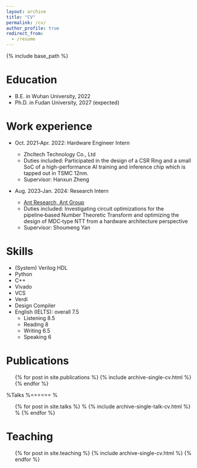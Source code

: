 ```yaml
---
layout: archive
title: "CV"
permalink: /cv/
author_profile: true
redirect_from:
  - /resume
---
```


{% include base_path %}

Education
======
* B.E. in Wuhan University, 2022
* Ph.D. in Fudan University, 2027 (expected)

Work experience
======
* Oct. 2021‑Apr. 2022: Hardware Engineer Intern
  * Zhcltech Technology Co., Ltd 
  * Duties included: Participated in the design of a CSR Ring and a small SoC of a high-performance AI training and inference chip which is tapped out in TSMC 12nm.
  * Supervisor: Hanxun Zheng

* Aug. 2023‑Jan. 2024: Research Intern
  * [Ant Research, Ant Group](https://www.antgroup.com/)
  * Duties included: Investigating circuit optimizations for the pipeline‑based Number Theoretic Transform and optimizing the design of MDC‑type NTT
from a hardware architecture perspective
  * Supervisor: Shoumeng Yan

Skills
======
* (System) Verilog HDL
* Python
* C++
* Vivado
* VCS
* Verdi
* Design Compiler
* English (IELTS): overall 7.5
  * Listening 8.5
  * Reading 8
  * Writing 6.5
  * Speaking 6

Publications
======
  <ul>{% for post in site.publications %}
    {% include archive-single-cv.html %}
  {% endfor %}</ul>
  
%Talks
%======
%  <ul>{% for post in site.talks %}
%    {% include archive-single-talk-cv.html %}
%  {% endfor %}</ul>
  
Teaching
======
  <ul>{% for post in site.teaching %}
    {% include archive-single-cv.html %}
  {% endfor %}</ul>
  
